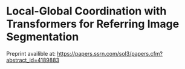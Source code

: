 # Local-Global Coordination with Transformers for Referring Image Segmentation

Preprint availible at: https://papers.ssrn.com/sol3/papers.cfm?abstract_id=4189883


